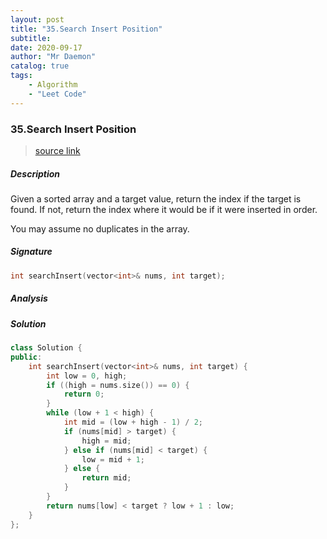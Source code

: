 ```yaml
---
layout: post
title: "35.Search Insert Position"    
subtitle:   
date: 2020-09-17
author: "Mr Daemon"
catalog: true
tags:
    - Algorithm
    - "Leet Code"
---
```


### 35.Search Insert Position

> [source link](https://leetcode.com/problems/search-insert-position/description/)

##### Description

Given a sorted array and a target value, return the index if the target is found. If not, return the index where it would be if it were inserted in order.

You may assume no duplicates in the array.

##### Signature

```c++
int searchInsert(vector<int>& nums, int target);
```

##### Analysis

##### Solution

```c++
class Solution {
public:
    int searchInsert(vector<int>& nums, int target) {
        int low = 0, high;
        if ((high = nums.size()) == 0) {
            return 0;
        }
        while (low + 1 < high) {
            int mid = (low + high - 1) / 2;
            if (nums[mid] > target) {
                high = mid;
            } else if (nums[mid] < target) {
                low = mid + 1;
            } else {
                return mid;
            }
        }
        return nums[low] < target ? low + 1 : low;
    }
};
```
